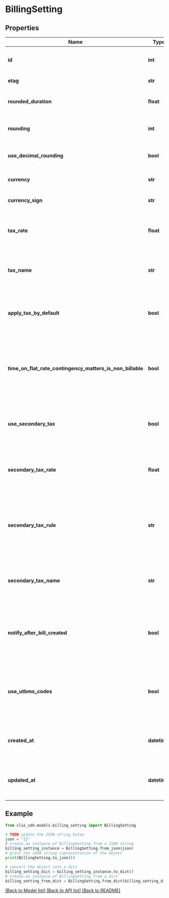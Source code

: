 # BillingSetting


## Properties

Name | Type | Description | Notes
------------ | ------------- | ------------- | -------------
**id** | **int** | Unique identifier for the *BillingSetting* | [optional] 
**etag** | **str** | ETag for the *BillingSetting* | [optional] 
**rounded_duration** | **float** | Rounded equivalent of duration submitted | [optional] 
**rounding** | **int** | Minute increment for time rounding | [optional] 
**use_decimal_rounding** | **bool** | Round time to two decimal places | [optional] 
**currency** | **str** | Current user setting of currency | [optional] 
**currency_sign** | **str** | The sign of the current currency | [optional] 
**tax_rate** | **float** | Rate applied for primary tax on invoices using this BillingSetting | [optional] 
**tax_name** | **str** | Name shown for primary tax on invoices using this BillingSetting | [optional] 
**apply_tax_by_default** | **bool** | Used to determine if primary tax should be applied to invoices by default | [optional] 
**time_on_flat_rate_contingency_matters_is_non_billable** | **bool** | Used to determine if hourly time entries on flat rate or contingency fee matters should be non-billable by default | [optional] 
**use_secondary_tax** | **bool** | Used to determine if secondary tax applies to invoices using this BillingSetting | [optional] 
**secondary_tax_rate** | **float** | Rate applied for secondary tax on invoices using this BillingSetting | [optional] 
**secondary_tax_rule** | **str** | Used to determine if secondary tax should be applied separately or additionally to primary tax | [optional] 
**secondary_tax_name** | **str** | Name shown for secondary tax on invoices using this BillingSetting | [optional] 
**notify_after_bill_created** | **bool** | Flag to indicate if users should have the option to notify other users when generating a bill | [optional] 
**use_utbms_codes** | **bool** | Controls usage of UTBMS codes, allowing creation of coded time entries and expenses | [optional] 
**created_at** | **datetime** | The time the *BillingSetting* was created (as a ISO-8601 timestamp) | [optional] 
**updated_at** | **datetime** | The time the *BillingSetting* was last updated (as a ISO-8601 timestamp) | [optional] 

## Example

```python
from clio_sdk.models.billing_setting import BillingSetting

# TODO update the JSON string below
json = "{}"
# create an instance of BillingSetting from a JSON string
billing_setting_instance = BillingSetting.from_json(json)
# print the JSON string representation of the object
print(BillingSetting.to_json())

# convert the object into a dict
billing_setting_dict = billing_setting_instance.to_dict()
# create an instance of BillingSetting from a dict
billing_setting_from_dict = BillingSetting.from_dict(billing_setting_dict)
```
[[Back to Model list]](../README.md#documentation-for-models) [[Back to API list]](../README.md#documentation-for-api-endpoints) [[Back to README]](../README.md)


